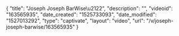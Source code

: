 {
    "title": "Joseph Joseph BarWise\u2122",
    "description": "",
    "videoid": "163565935",
    "date_created": "1525733093",
    "date_modified": "1527013292",
    "type": "captivate",
    "layout": "video",
    "url": "\/v\/joseph-joseph-barwise\/163565935"
}